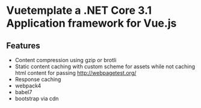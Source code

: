 # Vuetemplate a .NET Core 3.1 Application framework for Vue.js

## Features
 * Content compression using gzip or brotli 
 * Static content caching with custom scheme for assets while not caching html content for passing http://webpagetest.org/ 
 * Response caching
 * webpack4
 * babel7
 * bootstrap via cdn
